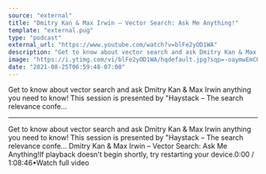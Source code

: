 ```yaml
---
source: "external"
title: "Dmitry Kan & Max Irwin – Vector Search: Ask Me Anything!"
template: "external.pug"
type: "podcast"
external_url: "https://www.youtube.com/watch?v=blFe2yOD1WA"
description: "Get to know about vector search and ask Dmitry Kan & Max Irwin anything you need to know! This session is presented by \"Haystack – The search relevance confe..."
image: "https://i.ytimg.com/vi/blFe2yOD1WA/hqdefault.jpg?sqp=-oaymwEmCOADEOgC8quKqQMa8AEB-AH-DoACuAiKAgwIABABGDwgMSh_MA8=&rs=AOn4CLCMio9uKft8I2nhFCju-LzKS8pwLQ"
date: "2021-08-25T06:59:48-07:00"
---
```


Get to know about vector search and ask Dmitry Kan & Max Irwin anything you need to know! This session is presented by "Haystack – The search relevance confe...

---

Get to know about vector search and ask Dmitry Kan & Max Irwin anything you need to know! This session is presented by "Haystack – The search relevance confe...
Dmitry Kan & Max Irwin – Vector Search: Ask Me Anything!If playback doesn't begin shortly, try restarting your device.0:00 / 1:08:46•Watch full video
